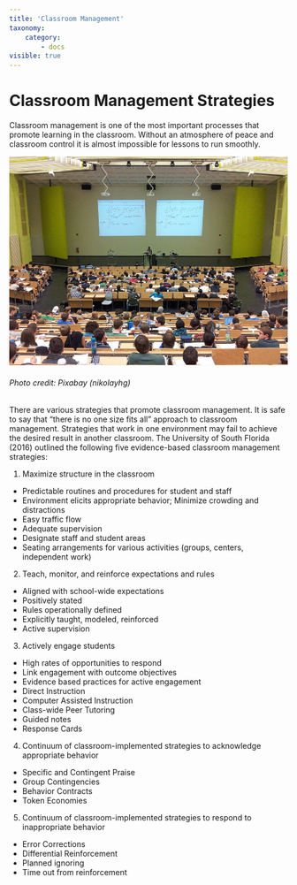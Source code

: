 ```yaml
---
title: 'Classroom Management'
taxonomy:
    category:
        - docs
visible: true
---
```


# Classroom Management Strategies

Classroom management is one of the most important processes that promote learning in the classroom. Without an atmosphere of peace and classroom control it is almost impossible for lessons to run smoothly.

![](image1.jpeg)

###### Photo credit: Pixabay (nikolayhg)

There are various strategies that promote classroom management. It is safe to say that “there is no one size fits all” approach to classroom management. Strategies that work in one environment may fail to achieve the desired result in another classroom. The University of South Florida (2016) outlined the following five evidence-based classroom management strategies:

1. Maximize structure in the classroom
  - Predictable routines and procedures for student and staff
  - Environment elicits appropriate behavior; Minimize crowding and distractions
  - Easy traffic flow
  - Adequate supervision
  - Designate staff and student areas
  - Seating arrangements for various activities (groups, centers, independent work)

2. Teach, monitor, and reinforce expectations and rules
  - Aligned with school-wide expectations
  - Positively stated
  - Rules operationally defined
  - Explicitly taught, modeled, reinforced
  - Active supervision

3. Actively engage students
  - High rates of opportunities to respond
  - Link engagement with outcome objectives
  - Evidence based practices for active engagement
  - Direct Instruction
  - Computer Assisted Instruction
  - Class-wide Peer Tutoring
  - Guided notes
  - Response Cards

4. Continuum of classroom-implemented strategies to acknowledge appropriate behavior
  - Specific and Contingent Praise
  - Group Contingencies
  - Behavior Contracts
  - Token Economies

5. Continuum of classroom-implemented strategies to respond to inappropriate behavior
  - Error Corrections
  - Differential Reinforcement
  - Planned ignoring
  - Time out from reinforcement
